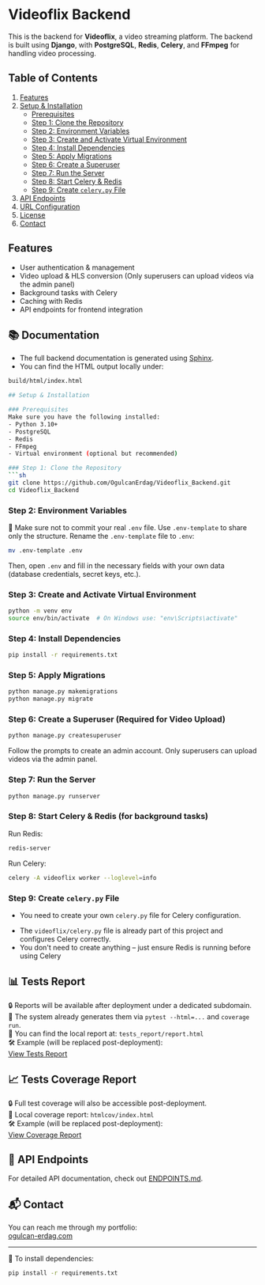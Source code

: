 # Videoflix Backend

This is the backend for **Videoflix**, a video streaming platform. The backend is built using **Django**, with **PostgreSQL**, **Redis**, **Celery**, and **FFmpeg** for handling video processing.

## Table of Contents
1. [Features](#features)
2. [Setup & Installation](#setup--installation)
   - [Prerequisites](#prerequisites)
   - [Step 1: Clone the Repository](#step-1-clone-the-repository)
   - [Step 2: Environment Variables](#step-2-environment-variables)
   - [Step 3: Create and Activate Virtual Environment](#step-3-create-and-activate-virtual-environment)
   - [Step 4: Install Dependencies](#step-4-install-dependencies)
   - [Step 5: Apply Migrations](#step-5-apply-migrations)
   - [Step 6: Create a Superuser](#step-6-create-a-superuser)
   - [Step 7: Run the Server](#step-7-run-the-server)
   - [Step 8: Start Celery & Redis](#step-8-start-celery--redis)
   - [Step 9: Create `celery.py` File](#step-9-create-celerypy-file)
3. [API Endpoints](#api-endpoints)
4. [URL Configuration](#url-configuration)
5. [License](#license)
6. [Contact](#contact)

## Features
- User authentication & management
- Video upload & HLS conversion (Only superusers can upload videos via the admin panel)
- Background tasks with Celery
- Caching with Redis
- API endpoints for frontend integration

## 📚 Documentation

 - The full backend documentation is generated using [Sphinx](https://www.sphinx-doc.org/).  
 - You can find the HTML output locally under:

  ```bash
  build/html/index.html

## Setup & Installation

### Prerequisites
Make sure you have the following installed:
- Python 3.10+
- PostgreSQL
- Redis
- FFmpeg
- Virtual environment (optional but recommended)

### Step 1: Clone the Repository
```sh
git clone https://github.com/OgulcanErdag/Videoflix_Backend.git
cd Videoflix_Backend
```

### Step 2: Environment Variables
📄 Make sure not to commit your real `.env` file. Use `.env-template` to share only the structure.
Rename the `.env-template` file to `.env`:
```sh
mv .env-template .env
```
Then, open `.env` and fill in the necessary fields with your own data (database credentials, secret keys, etc.).

### Step 3: Create and Activate Virtual Environment
```sh
python -m venv env
source env/bin/activate  # On Windows use: "env\Scripts\activate"
```

### Step 4: Install Dependencies
```sh
pip install -r requirements.txt
```

### Step 5: Apply Migrations
```sh
python manage.py makemigrations
python manage.py migrate
```

### Step 6: Create a Superuser (Required for Video Upload)
```sh
python manage.py createsuperuser
```
Follow the prompts to create an admin account. Only superusers can upload videos via the admin panel.

### Step 7: Run the Server
```sh
python manage.py runserver
```

### Step 8: Start Celery & Redis (for background tasks)
Run Redis:
```sh
redis-server
```
Run Celery:
```sh
celery -A videoflix worker --loglevel=info
```

### Step 9: Create `celery.py` File
- You need to create your own `celery.py` file for Celery configuration.
+ The `videoflix/celery.py` file is already part of this project and configures Celery correctly.
+ You don't need to create anything – just ensure Redis is running before using Celery


## 📊 Tests Report  
🔒 Reports will be available after deployment under a dedicated subdomain.  
🔧 The system already generates them via `pytest --html=...` and `coverage run`.  
📁 You can find the local report at: `tests_report/report.html`  
🛠️ Example (will be replaced post-deployment):  
[View Tests Report](https://docs.ogulcan-erdag.com/videoflix-backend/report.html?sort=result)

## 📈 Tests Coverage Report  
🔒 Full test coverage will also be accessible post-deployment.  
📁 Local coverage report: `htmlcov/index.html`  
🛠️ Example (will be replaced post-deployment):  
[View Coverage Report](https://docs.ogulcan-erdag.com/videoflix-backend/htmlcov/index.html)

## 🔗 API Endpoints  
For detailed API documentation, check out [ENDPOINTS.md](ENDPOINTS.md).  

## 📬 Contact  
You can reach me through my portfolio:  
[ogulcan-erdag.com](https://ogulcan-erdag.com) 

---
🧪 To install dependencies:
```bash
pip install -r requirements.txt